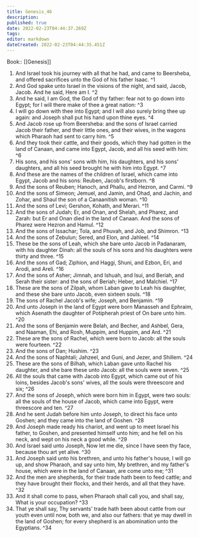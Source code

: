 ```yaml
---
title: Genesis_46
description: 
published: true
date: 2022-02-23T04:44:37.269Z
tags: 
editor: markdown
dateCreated: 2022-02-23T04:44:35.451Z
---
```


 Book:: [[Genesis]]
 1. And Israel took his journey with all that he had, and came to Beersheba, and offered sacrifices unto the God of his father Isaac. ^1
 2. And God spake unto Israel in the visions of the night, and said, Jacob, Jacob. And he said, Here am I. ^2
 3. And he said, I am God, the God of thy father: fear not to go down into Egypt; for I will there make of thee a great nation: ^3
 4. I will go down with thee into Egypt; and I will also surely bring thee up again: and Joseph shall put his hand upon thine eyes. ^4
 5. And Jacob rose up from Beersheba: and the sons of Israel carried Jacob their father, and their little ones, and their wives, in the wagons which Pharaoh had sent to carry him. ^5
 6. And they took their cattle, and their goods, which they had gotten in the land of Canaan, and came into Egypt, Jacob, and all his seed with him: ^6
 7. His sons, and his sons' sons with him, his daughters, and his sons' daughters, and all his seed brought he with him into Egypt. ^7
 8. And these are the names of the children of Israel, which came into Egypt, Jacob and his sons: Reuben, Jacob's firstborn. ^8
 9. And the sons of Reuben; Hanoch, and Phallu, and Hezron, and Carmi. ^9
 10. And the sons of Simeon; Jemuel, and Jamin, and Ohad, and Jachin, and Zohar, and Shaul the son of a Canaanitish woman. ^10
 11. And the sons of Levi; Gershon, Kohath, and Merari. ^11
 12. And the sons of Judah; Er, and Onan, and Shelah, and Pharez, and Zarah: but Er and Onan died in the land of Canaan. And the sons of Pharez were Hezron and Hamul. ^12
 13. And the sons of Issachar; Tola, and Phuvah, and Job, and Shimron. ^13
 14. And the sons of Zebulun; Sered, and Elon, and Jahleel. ^14
 15. These be the sons of Leah, which she bare unto Jacob in Padanaram, with his daughter Dinah: all the souls of his sons and his daughters were thirty and three. ^15
 16. And the sons of Gad; Ziphion, and Haggi, Shuni, and Ezbon, Eri, and Arodi, and Areli. ^16
 17. And the sons of Asher; Jimnah, and Ishuah, and Isui, and Beriah, and Serah their sister: and the sons of Beriah; Heber, and Malchiel. ^17
 18. These are the sons of Zilpah, whom Laban gave to Leah his daughter, and these she bare unto Jacob, even sixteen souls. ^18
 19. The sons of Rachel Jacob's wife; Joseph, and Benjamin. ^19
 20. And unto Joseph in the land of Egypt were born Manasseh and Ephraim, which Asenath the daughter of Potipherah priest of On bare unto him. ^20
 21. And the sons of Benjamin were Belah, and Becher, and Ashbel, Gera, and Naaman, Ehi, and Rosh, Muppim, and Huppim, and Ard. ^21
 22. These are the sons of Rachel, which were born to Jacob: all the souls were fourteen. ^22
 23. And the sons of Dan; Hushim. ^23
 24. And the sons of Naphtali; Jahzeel, and Guni, and Jezer, and Shillem. ^24
 25. These are the sons of Bilhah, which Laban gave unto Rachel his daughter, and she bare these unto Jacob: all the souls were seven. ^25
 26. All the souls that came with Jacob into Egypt, which came out of his loins, besides Jacob's sons' wives, all the souls were threescore and six; ^26
 27. And the sons of Joseph, which were born him in Egypt, were two souls: all the souls of the house of Jacob, which came into Egypt, were threescore and ten. ^27
 28. And he sent Judah before him unto Joseph, to direct his face unto Goshen; and they came into the land of Goshen. ^28
 29. And Joseph made ready his chariot, and went up to meet Israel his father, to Goshen, and presented himself unto him; and he fell on his neck, and wept on his neck a good while. ^29
 30. And Israel said unto Joseph, Now let me die, since I have seen thy face, because thou art yet alive. ^30
 31. And Joseph said unto his brethren, and unto his father's house, I will go up, and show Pharaoh, and say unto him, My brethren, and my father's house, which were in the land of Canaan, are come unto me; ^31
 32. And the men are shepherds, for their trade hath been to feed cattle; and they have brought their flocks, and their herds, and all that they have. ^32
 33. And it shall come to pass, when Pharaoh shall call you, and shall say, What is your occupation? ^33
 34. That ye shall say, Thy servants' trade hath been about cattle from our youth even until now, both we, and also our fathers: that ye may dwell in the land of Goshen; for every shepherd is an abomination unto the Egyptians. ^34
